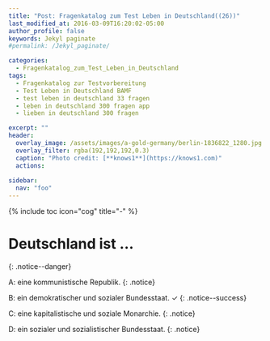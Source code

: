 ```yaml
---
title: "Post: Fragenkatalog zum Test Leben in Deutschland((26))"
last_modified_at: 2016-03-09T16:20:02-05:00
author_profile: false
keywords: Jekyl paginate
#permalink: /Jekyl_paginate/

categories:
  - Fragenkatalog_zum_Test_Leben_in_Deutschland 
tags:
  - Fragenkatalog zur Testvorbereitung
  - Test Leben in Deutschland BAMF
  - test leben in deutschland 33 fragen
  - leben in deutschland 300 fragen app
  - lieben in deutschland 300 fragen

excerpt: ""
header:
  overlay_image: /assets/images/a-gold-germany/berlin-1836822_1280.jpg
  overlay_filter: rgba(192,192,192,0.3)
  caption: "Photo credit: [**knows1**](https://knows1.com)"
  actions:
    
sidebar:
  nav: "foo"
---
```


{% include toc icon="cog" title="-" %}

# Deutschland ist …
{: .notice--danger}

A: eine kommunistische Republik.
 {: .notice}

B: ein demokratischer und sozialer Bundesstaat. ✓
{: .notice--success}

C: eine kapitalistische und soziale Monarchie.
 {: .notice}

D: ein sozialer und sozialistischer Bundesstaat.
 {: .notice}